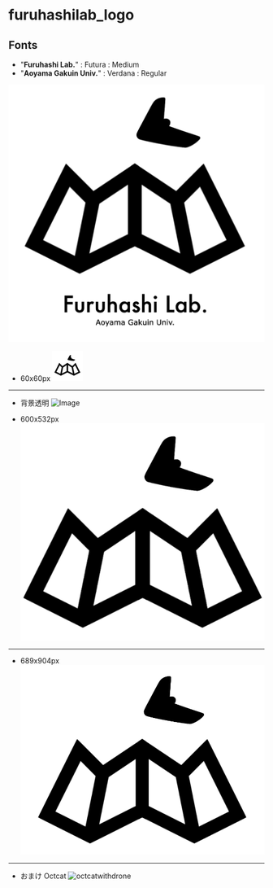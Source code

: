 # furuhashilab_logo

## Fonts
* "**Furuhashi Lab.**" : Futura : Medium
* "**Aoyama Gakuin Univ.**" : Verdana : Regular


<img src="https://github.com/furuhashilab/furuhashilab_logo/blob/master/FuruhashiLab_logo.png?raw=true" width="800" />

* 60x60px
![furuhashilab_logo_qiita_60x60](https://github.com/furuhashilab/furuhashilab_logo/blob/master/furuhashilab_logo_h60_w60.png?raw=true)

---
* 背景透明
![Image](https://github.com/user-attachments/assets/4a2fb8a4-64d3-4784-8928-a80a57f56f12)

* 600x532px
![furuhashilab_logo_qiita_320x320](https://github.com/furuhashilab/furuhashilab_logo/blob/master/furuhashilab_logo_h532_w600.png?raw=true)

---

* 689x904px
![furuhashilab_logo_qiita_320x320](https://github.com/furuhashilab/furuhashilab_logo/blob/master/furuhashilab_logo_h689_w904.png?raw=true)

---

* おまけ Octcat
![octcatwithdrone](https://user-images.githubusercontent.com/416977/60519827-4c3b1c00-9d1f-11e9-9cbb-d81cf55b132d.png)
